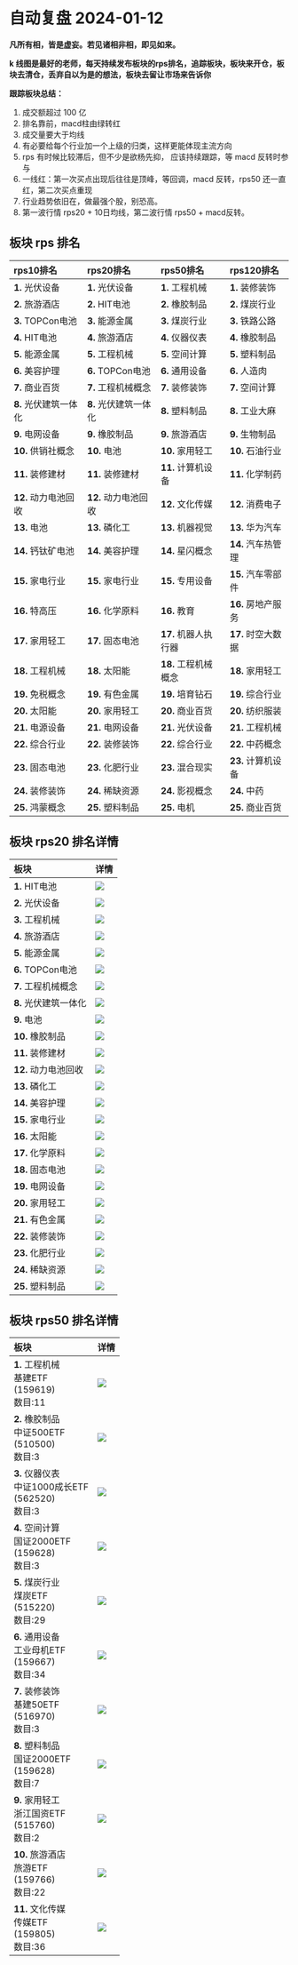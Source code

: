# 自动复盘 2024-01-12

**凡所有相，皆是虚妄。若见诸相非相，即见如来。**

**k 线图是最好的老师，每天持续发布板块的rps排名，追踪板块，板块来开仓，板块去清仓，丢弃自以为是的想法，板块去留让市场来告诉你**
        
**跟踪板块总结：**
1. 成交额超过 100 亿
2. 排名靠前，macd柱由绿转红
3. 成交量要大于均线
4. 有必要给每个行业加一个上级的归类，这样更能体现主流方向
5. rps 有时候比较滞后，但不少是欲杨先抑， 应该持续跟踪，等 macd 反转时参与
6. 一线红：第一次买点出现后往往是顶峰，等回调，macd 反转，rps50 还一直红，第二次买点重现
7. 行业趋势依旧在，做最强个股，别恐高。
8. 第一波行情 rps20 + 10日均线，第二波行情 rps50 + macd反转。
        
## 板块 rps 排名
| rps10排名             | rps20排名             | rps50排名            | rps120排名         |
|:----------------------|:----------------------|:---------------------|:-------------------|
| **1.** 光伏设备       | **1.** 光伏设备       | **1.** 工程机械      | **1.** 装修装饰    |
| **2.** 旅游酒店       | **2.** HIT电池        | **2.** 橡胶制品      | **2.** 煤炭行业    |
| **3.** TOPCon电池     | **3.** 能源金属       | **3.** 煤炭行业      | **3.** 铁路公路    |
| **4.** HIT电池        | **4.** 旅游酒店       | **4.** 仪器仪表      | **4.** 橡胶制品    |
| **5.** 能源金属       | **5.** 工程机械       | **5.** 空间计算      | **5.** 塑料制品    |
| **6.** 美容护理       | **6.** TOPCon电池     | **6.** 通用设备      | **6.** 人造肉      |
| **7.** 商业百货       | **7.** 工程机械概念   | **7.** 装修装饰      | **7.** 空间计算    |
| **8.** 光伏建筑一体化 | **8.** 光伏建筑一体化 | **8.** 塑料制品      | **8.** 工业大麻    |
| **9.** 电网设备       | **9.** 橡胶制品       | **9.** 旅游酒店      | **9.** 生物制品    |
| **10.** 供销社概念    | **10.** 电池          | **10.** 家用轻工     | **10.** 石油行业   |
| **11.** 装修建材      | **11.** 装修建材      | **11.** 计算机设备   | **11.** 化学制药   |
| **12.** 动力电池回收  | **12.** 动力电池回收  | **12.** 文化传媒     | **12.** 消费电子   |
| **13.** 电池          | **13.** 磷化工        | **13.** 机器视觉     | **13.** 华为汽车   |
| **14.** 钙钛矿电池    | **14.** 美容护理      | **14.** 星闪概念     | **14.** 汽车热管理 |
| **15.** 家电行业      | **15.** 家电行业      | **15.** 专用设备     | **15.** 汽车零部件 |
| **16.** 特高压        | **16.** 化学原料      | **16.** 教育         | **16.** 房地产服务 |
| **17.** 家用轻工      | **17.** 固态电池      | **17.** 机器人执行器 | **17.** 时空大数据 |
| **18.** 工程机械      | **18.** 太阳能        | **18.** 工程机械概念 | **18.** 家用轻工   |
| **19.** 免税概念      | **19.** 有色金属      | **19.** 培育钻石     | **19.** 综合行业   |
| **20.** 太阳能        | **20.** 家用轻工      | **20.** 商业百货     | **20.** 纺织服装   |
| **21.** 电源设备      | **21.** 电网设备      | **21.** 光伏设备     | **21.** 工程机械   |
| **22.** 综合行业      | **22.** 装修装饰      | **22.** 综合行业     | **22.** 中药概念   |
| **23.** 固态电池      | **23.** 化肥行业      | **23.** 混合现实     | **23.** 计算机设备 |
| **24.** 装修装饰      | **24.** 稀缺资源      | **24.** 影视概念     | **24.** 中药       |
| **25.** 鸿蒙概念      | **25.** 塑料制品      | **25.** 电机         | **25.** 商业百货   |
## 板块 rps20 排名详情
| 板块                  | 详情                                                                                                |
|:----------------------|:----------------------------------------------------------------------------------------------------|
| **1.** HIT电池        | ![](https://sykent-blog-image.oss-cn-beijing.aliyuncs.com/quant/image/2024/1/1704988817192-tmp.jpg) |
| **2.** 光伏设备       | ![](https://sykent-blog-image.oss-cn-beijing.aliyuncs.com/quant/image/2024/1/1704988818123-tmp.jpg) |
| **3.** 工程机械       | ![](https://sykent-blog-image.oss-cn-beijing.aliyuncs.com/quant/image/2024/1/1704988818741-tmp.jpg) |
| **4.** 旅游酒店       | ![](https://sykent-blog-image.oss-cn-beijing.aliyuncs.com/quant/image/2024/1/1704988819343-tmp.jpg) |
| **5.** 能源金属       | ![](https://sykent-blog-image.oss-cn-beijing.aliyuncs.com/quant/image/2024/1/1704988819919-tmp.jpg) |
| **6.** TOPCon电池     | ![](https://sykent-blog-image.oss-cn-beijing.aliyuncs.com/quant/image/2024/1/1704988820518-tmp.jpg) |
| **7.** 工程机械概念   | ![](https://sykent-blog-image.oss-cn-beijing.aliyuncs.com/quant/image/2024/1/1704988821128-tmp.jpg) |
| **8.** 光伏建筑一体化 | ![](https://sykent-blog-image.oss-cn-beijing.aliyuncs.com/quant/image/2024/1/1704988821694-tmp.jpg) |
| **9.** 电池           | ![](https://sykent-blog-image.oss-cn-beijing.aliyuncs.com/quant/image/2024/1/1704988822301-tmp.jpg) |
| **10.** 橡胶制品      | ![](https://sykent-blog-image.oss-cn-beijing.aliyuncs.com/quant/image/2024/1/1704988822890-tmp.jpg) |
| **11.** 装修建材      | ![](https://sykent-blog-image.oss-cn-beijing.aliyuncs.com/quant/image/2024/1/1704988823555-tmp.jpg) |
| **12.** 动力电池回收  | ![](https://sykent-blog-image.oss-cn-beijing.aliyuncs.com/quant/image/2024/1/1704988824134-tmp.jpg) |
| **13.** 磷化工        | ![](https://sykent-blog-image.oss-cn-beijing.aliyuncs.com/quant/image/2024/1/1704988824722-tmp.jpg) |
| **14.** 美容护理      | ![](https://sykent-blog-image.oss-cn-beijing.aliyuncs.com/quant/image/2024/1/1704988825321-tmp.jpg) |
| **15.** 家电行业      | ![](https://sykent-blog-image.oss-cn-beijing.aliyuncs.com/quant/image/2024/1/1704988825907-tmp.jpg) |
| **16.** 太阳能        | ![](https://sykent-blog-image.oss-cn-beijing.aliyuncs.com/quant/image/2024/1/1704988826496-tmp.jpg) |
| **17.** 化学原料      | ![](https://sykent-blog-image.oss-cn-beijing.aliyuncs.com/quant/image/2024/1/1704988827063-tmp.jpg) |
| **18.** 固态电池      | ![](https://sykent-blog-image.oss-cn-beijing.aliyuncs.com/quant/image/2024/1/1704988827735-tmp.jpg) |
| **19.** 电网设备      | ![](https://sykent-blog-image.oss-cn-beijing.aliyuncs.com/quant/image/2024/1/1704988828338-tmp.jpg) |
| **20.** 家用轻工      | ![](https://sykent-blog-image.oss-cn-beijing.aliyuncs.com/quant/image/2024/1/1704988828952-tmp.jpg) |
| **21.** 有色金属      | ![](https://sykent-blog-image.oss-cn-beijing.aliyuncs.com/quant/image/2024/1/1704988829531-tmp.jpg) |
| **22.** 装修装饰      | ![](https://sykent-blog-image.oss-cn-beijing.aliyuncs.com/quant/image/2024/1/1704988830182-tmp.jpg) |
| **23.** 化肥行业      | ![](https://sykent-blog-image.oss-cn-beijing.aliyuncs.com/quant/image/2024/1/1704988830756-tmp.jpg) |
| **24.** 稀缺资源      | ![](https://sykent-blog-image.oss-cn-beijing.aliyuncs.com/quant/image/2024/1/1704988831407-tmp.jpg) |
| **25.** 塑料制品      | ![](https://sykent-blog-image.oss-cn-beijing.aliyuncs.com/quant/image/2024/1/1704988832004-tmp.jpg) |
## 板块 rps50 排名详情
| 板块                                                        | 详情                                                                                                |
|:------------------------------------------------------------|:----------------------------------------------------------------------------------------------------|
| **1.** 工程机械<br/>基建ETF<br/>(159619)<br/>数目:11        | ![](https://sykent-blog-image.oss-cn-beijing.aliyuncs.com/quant/image/2024/1/1704988832689-tmp.jpg) |
| **2.** 橡胶制品<br/>中证500ETF<br/>(510500)<br/>数目:3      | ![](https://sykent-blog-image.oss-cn-beijing.aliyuncs.com/quant/image/2024/1/1704988833259-tmp.jpg) |
| **3.** 仪器仪表<br/>中证1000成长ETF<br/>(562520)<br/>数目:3 | ![](https://sykent-blog-image.oss-cn-beijing.aliyuncs.com/quant/image/2024/1/1704988833876-tmp.jpg) |
| **4.** 空间计算<br/>国证2000ETF<br/>(159628)<br/>数目:3     | ![](https://sykent-blog-image.oss-cn-beijing.aliyuncs.com/quant/image/2024/1/1704988834384-tmp.jpg) |
| **5.** 煤炭行业<br/>煤炭ETF<br/>(515220)<br/>数目:29        | ![](https://sykent-blog-image.oss-cn-beijing.aliyuncs.com/quant/image/2024/1/1704988835049-tmp.jpg) |
| **6.** 通用设备<br/>工业母机ETF<br/>(159667)<br/>数目:34    | ![](https://sykent-blog-image.oss-cn-beijing.aliyuncs.com/quant/image/2024/1/1704988835706-tmp.jpg) |
| **7.** 装修装饰<br/>基建50ETF<br/>(516970)<br/>数目:3       | ![](https://sykent-blog-image.oss-cn-beijing.aliyuncs.com/quant/image/2024/1/1704988836270-tmp.jpg) |
| **8.** 塑料制品<br/>国证2000ETF<br/>(159628)<br/>数目:7     | ![](https://sykent-blog-image.oss-cn-beijing.aliyuncs.com/quant/image/2024/1/1704988836875-tmp.jpg) |
| **9.** 家用轻工<br/>浙江国资ETF<br/>(515760)<br/>数目:2     | ![](https://sykent-blog-image.oss-cn-beijing.aliyuncs.com/quant/image/2024/1/1704988837433-tmp.jpg) |
| **10.** 旅游酒店<br/>旅游ETF<br/>(159766)<br/>数目:22       | ![](https://sykent-blog-image.oss-cn-beijing.aliyuncs.com/quant/image/2024/1/1704988838028-tmp.jpg) |
| **11.** 文化传媒<br/>传媒ETF<br/>(159805)<br/>数目:36       | ![](https://sykent-blog-image.oss-cn-beijing.aliyuncs.com/quant/image/2024/1/1704988838615-tmp.jpg) |